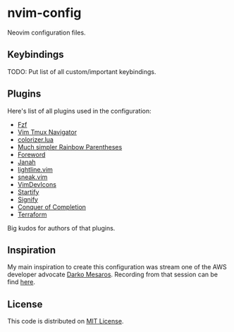 # nvim-config

Neovim configuration files.

## Keybindings
TODO: Put list of all custom/important keybindings.

## Plugins

Here's list of all plugins used in the configuration:

- [Fzf](https://github.com/junegunn/fzf.vim)
- [Vim Tmux Navigator](https://github.com/christoomey/vim-tmux-navigator)
- [colorizer.lua](https://github.com/norcalli/nvim-colorizer.lua)
- [Much simpler Rainbow Parentheses](https://github.com/junegunn/rainbow_parentheses.vim)
- [Foreword](https://github.com/ParamagicDev/vim-medic_chalk)
- [Janah](https://github.com/mhinz/vim-janah)
- [lightline.vim](https://github.com/itchyny/lightline.vim)
- [sneak.vim](https://github.com/justinmk/vim-sneak)
- [VimDevIcons](https://github.com/ryanoasis/vim-devicons)
- [Startify](https://github.com/mhinz/vim-startify)
- [Signify](https://github.com/mhinz/vim-signify)
- [Conquer of Completion](https://github.com/neoclide/coc.nvim)
- [Terraform](https://github.com/hashivim/vim-terraform)

Big kudos for authors of that plugins.

## Inspiration

My main inspiration to create this configuration was stream one of the AWS developer advocate [Darko Mesaros](https://github.com/darko-mesaros).
Recording from that session can be find [here](https://www.youtube.com/watch?v=kPnYFsXml-I).

## License

This code is distributed on [MIT License](/LICENSE).
